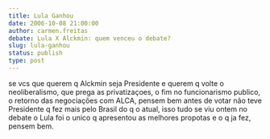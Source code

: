 ```yaml
---
title: Lula Ganhou
date: 2006-10-08 21:00:00
author: carmen.freitas
debate: Lula X Alckmin: quem venceu o debate?
slug: lula-ganhou
status: publish 
type: post
---
```


se vcs que querem q Alckmin seja Presidente e querem q volte o neoliberalismo, que prega as privatizaçoes, o fim no funcionarismo publico, o retorno das negociações com ALCA, pensem bem antes de votar não teve Presidente q fez mais pelo Brasil do q o atual, isso tudo se viu ontem no debate o Lula foi o unico q apresentou as melhores propotas e o q ja fez, pensem bem.



